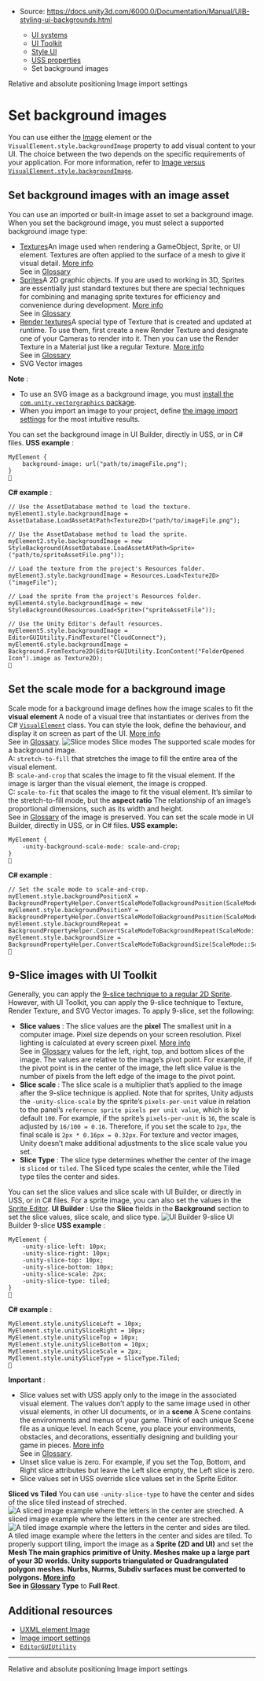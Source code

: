 * Source: https://docs.unity3d.com/6000.0/Documentation/Manual/UIB-styling-ui-backgrounds.html

  * [UI systems](https://docs.unity3d.com/6000.0/Documentation/Manual/UIToolkits.html)
  * [UI Toolkit](https://docs.unity3d.com/6000.0/Documentation/Manual/UIElements.html)
  * [Style UI](https://docs.unity3d.com/6000.0/Documentation/Manual/UIE-USS.html)
  * [USS properties](https://docs.unity3d.com/6000.0/Documentation/Manual/UIE-uss-properties.html)
  * Set background images


[](https://docs.unity3d.com/6000.0/Documentation/Manual/UIE-relative-absolute-positioning-example.html)
Relative and absolute positioning
[](https://docs.unity3d.com/6000.0/Documentation/Manual/UIE-image-import-settings.html)
Image import settings
# Set background images
You can use either the [Image](https://docs.unity3d.com/6000.0/Documentation/Manual/UIE-uxml-element-Image.html) element or the `VisualElement.style.backgroundImage` property to add visual content to your UI. The choice between the two depends on the specific requirements of your application. For more information, refer to [Image versus `VisualElement.style.backgroundImage`](https://docs.unity3d.com/6000.0/Documentation/Manual/UIE-uxml-element-Image.html#image-versus-visualelementbackgroundimage).
## Set background images with an image asset
You can use an imported or built-in image asset to set a background image. When you set the background image, you must select a supported background image type:
  * [Textures](https://docs.unity3d.com/6000.0/Documentation/Manual/ImportingTextures.html)An image used when rendering a GameObject, Sprite, or UI element. Textures are often applied to the surface of a mesh to give it visual detail. [More info](https://docs.unity3d.com/6000.0/Documentation/Manual/class-TextureImporter.html)  
See in [Glossary](https://docs.unity3d.com/6000.0/Documentation/Manual/Glossary.html#texture)
  * [Sprites](https://docs.unity3d.com/6000.0/Documentation/Manual/sprite/sprite-landing.html)A 2D graphic objects. If you are used to working in 3D, Sprites are essentially just standard textures but there are special techniques for combining and managing sprite textures for efficiency and convenience during development. [More info](https://docs.unity3d.com/6000.0/Documentation/Manual/sprite/sprite-landing.html)  
See in [Glossary](https://docs.unity3d.com/6000.0/Documentation/Manual/Glossary.html#Sprite)
  * [Render textures](https://docs.unity3d.com/6000.0/Documentation/Manual/class-RenderTexture.html)A special type of Texture that is created and updated at runtime. To use them, first create a new Render Texture and designate one of your Cameras to render into it. Then you can use the Render Texture in a Material just like a regular Texture. [More info](https://docs.unity3d.com/6000.0/Documentation/Manual/class-RenderTexture.html)  
See in [Glossary](https://docs.unity3d.com/6000.0/Documentation/Manual/Glossary.html#RenderTexture)
  * SVG Vector images


**Note** : 
  * To use an SVG image as a background image, you must [install the `com.unity.vectorgraphics` package](https://docs.unity3d.com/6000.0/Documentation/Manual/upm-ui-actions.html).
  * When you import an image to your project, define [the image import settings](https://docs.unity3d.com/6000.0/Documentation/Manual/UIE-image-import-settings.html) for the most intuitive results.


You can set the background image in UI Builder, directly in USS, or in C# files. 
**USS example** :
```
MyElement {
    background-image: url("path/to/imageFile.png");
}

```

**C# example** :
```
// Use the AssetDatabase method to load the texture.
myElement1.style.backgroundImage = AssetDatabase.LoadAssetAtPath<Texture2D>("path/to/imageFile.png");

// Use the AssetDatabase method to load the sprite.
myElement2.style.backgroundImage = new StyleBackground(AssetDatabase.LoadAssetAtPath<Sprite>("path/to/spriteAssetFile.png"));

// Load the texture from the project's Resources folder.
myElement3.style.backgroundImage = Resources.Load<Texture2D>("imageFile");

// Load the sprite from the project's Resources folder.
myElement4.style.backgroundImage = new StyleBackground(Resources.Load<Sprite>("spriteAssetFile"));

// Use the Unity Editor's default resources.
myElement5.style.backgroundImage = EditorGUIUtility.FindTexture("CloudConnect");
myElement6.style.backgroundImage = Background.FromTexture2D(EditorGUIUtility.IconContent("FolderOpened Icon").image as Texture2D);

```

## Set the scale mode for a background image
Scale mode for a background image defines how the image scales to fit the **visual element** A node of a visual tree that instantiates or derives from the C# [`VisualElement`](https://docs.unity3d.com/6000.0/Documentation/ScriptReference/UIElements.VisualElement.html) class. You can style the look, define the behaviour, and display it on screen as part of the UI. [More info](https://docs.unity3d.com/6000.0/Documentation/Manual/UIE-VisualTree.html)  
See in [Glossary](https://docs.unity3d.com/6000.0/Documentation/Manual/Glossary.html#Visualelement).
![Slice modes](https://docs.unity3d.com/6000.0/Documentation/uploads/Main/uitk/slice-modes.png) Slice modes
The supported scale modes for a background image.   
A: `stretch-to-fill` that stretches the image to fill the entire area of the visual element.   
B: `scale-and-crop` that scales the image to fit the visual element. If the image is larger than the visual element, the image is cropped.   
C: `scale-to-fit` that scales the image to fit the visual element. It’s similar to the stretch-to-fill mode, but the **aspect ratio** The relationship of an image’s proportional dimensions, such as its width and height.  
See in [Glossary](https://docs.unity3d.com/6000.0/Documentation/Manual/Glossary.html#AspectRatio) of the image is preserved.
You can set the scale mode in UI Builder, directly in USS, or in C# files. 
**USS example:**
```
MyElement {
    -unity-background-scale-mode: scale-and-crop;
}

```

**C# example** :
```
// Set the scale mode to scale-and-crop.
myElement.style.backgroundPositionX = BackgroundPropertyHelper.ConvertScaleModeToBackgroundPosition(ScaleMode::ScaleAndCrop);
myElement.style.backgroundPositionY = BackgroundPropertyHelper.ConvertScaleModeToBackgroundPosition(ScaleMode::ScaleAndCrop);
myElement.style.backgroundRepeat = BackgroundPropertyHelper.ConvertScaleModeToBackgroundRepeat(ScaleMode::ScaleAndCrop);
myElement.style.backgroundSize = BackgroundPropertyHelper.ConvertScaleModeToBackgroundSize(ScaleMode::ScaleAndCrop);

```

## 9-Slice images with UI Toolkit
Generally, you can apply the [9-slice technique to a regular 2D Sprite](https://docs.unity3d.com/6000.0/Documentation/Manual/sprite/9-slice/9-slice-landing.html). However, with UI Toolkit, you can apply the 9-slice technique to Texture, Render Texture, and SVG Vector images.
To apply 9-slice, set the following:
  * **Slice values** : The slice values are the **pixel** The smallest unit in a computer image. Pixel size depends on your screen resolution. Pixel lighting is calculated at every screen pixel. [More info](https://docs.unity3d.com/6000.0/Documentation/Manual/ShadowPerformance.html)  
See in [Glossary](https://docs.unity3d.com/6000.0/Documentation/Manual/Glossary.html#pixel) values for the left, right, top, and bottom slices of the image. The values are relative to the image’s pivot point. For example, if the pivot point is in the center of the image, the left slice value is the number of pixels from the left edge of the image to the pivot point.
  * **Slice scale** : The slice scale is a multiplier that’s applied to the image after the 9-slice technique is applied. Note that for sprites, Unity adjusts the `-unity-slice-scale` by the sprite’s `pixels-per-unit` value in relation to the panel’s `reference sprite pixels per unit value`, which is by default `100`. For example, if the sprite’s `pixels-per-unit` is `16`, the scale is adjusted by `16/100 = 0.16`. Therefore, if you set the scale to `2px`, the final scale is `2px * 0.16px = 0.32px`. For texture and vector images, Unity doesn’t make additional adjustments to the slice scale value you set.
  * **Slice Type** : The slice type determines whether the center of the image is `sliced` or `tiled`. The Sliced type scales the center, while the Tiled type tiles the center and sides.


You can set the slice values and slice scale with UI Builder, or directly in USS, or in C# files. For a sprite image, you can also set the values in the [Sprite Editor](https://docs.unity3d.com/6000.0/Documentation/Manual/sprite/sprite-editor/sprite-editor-landing.html).
**UI Builder** :
Use the **Slice** fields in the **Background** section to set the slice values, slice scale, and slice type.
![UI Builder 9-slice](https://docs.unity3d.com/6000.0/Documentation/uploads/Main/ui-builder-slice.png) UI Builder 9-slice
**USS example** : 
```
MyElement {
    -unity-slice-left: 10px;
    -unity-slice-right: 10px;
    -unity-slice-top: 10px;
    -unity-slice-bottom: 10px;
    -unity-slice-scale: 2px;
    -unity-slice-type: tiled;
}

```

**C# example** :
```
MyElement.style.unitySliceLeft = 10px;
MyElement.style.unitySliceRight = 10px;
MyElement.style.unitySliceTop = 10px;
MyElement.style.unitySliceBottom = 10px;
MyElement.style.unitySliceScale = 2px;
MyElement.style.unitySliceType = SliceType.Tiled;

```

**Important** : 
  * Slice values set with USS apply only to the image in the associated visual element. The values don’t apply to the same image used in other visual elements, in other UI documents, or in a **scene** A Scene contains the environments and menus of your game. Think of each unique Scene file as a unique level. In each Scene, you place your environments, obstacles, and decorations, essentially designing and building your game in pieces. [More info](https://docs.unity3d.com/6000.0/Documentation/Manual/CreatingScenes.html)  
See in [Glossary](https://docs.unity3d.com/6000.0/Documentation/Manual/Glossary.html#Scene).
  * Unset slice value is zero. For example, if you set the Top, Bottom, and Right slice attributes but leave the Left slice empty, the Left slice is zero.
  * Slice values set in USS override slice values set in the Sprite Editor.


**Sliced vs Tiled**
You can use `-unity-slice-type` to have the center and sides of the slice tiled instead of streched.
![A sliced image example where the letters in the center are streched.](https://docs.unity3d.com/6000.0/Documentation/uploads/Main/unity-slice-sliced.png) A sliced image example where the letters in the center are streched. ![A tiled image example where the letters in the center and sides are tiled.](https://docs.unity3d.com/6000.0/Documentation/uploads/Main/unity-slice-tiled.png) A tiled image example where the letters in the center and sides are tiled.
To properly support tiling, import the image as a **Sprite (2D and UI)** and set the ****Mesh** The main graphics primitive of Unity. Meshes make up a large part of your 3D worlds. Unity supports triangulated or Quadrangulated polygon meshes. Nurbs, Nurms, Subdiv surfaces must be converted to polygons. [More info](https://docs.unity3d.com/6000.0/Documentation/Manual/mesh.html)  
See in [Glossary](https://docs.unity3d.com/6000.0/Documentation/Manual/Glossary.html#Mesh) Type** to **Full Rect**.
## Additional resources
  * [UXML element Image](https://docs.unity3d.com/6000.0/Documentation/Manual/UIE-uxml-element-Image.html)
  * [Image import settings](https://docs.unity3d.com/6000.0/Documentation/Manual/UIE-image-import-settings.html)
  * [`EditorGUIUtility`](https://docs.unity3d.com/6000.0/Documentation/ScriptReference/EditorGUIUtility.html)


* * *
[](https://docs.unity3d.com/6000.0/Documentation/Manual/UIE-relative-absolute-positioning-example.html)
Relative and absolute positioning
[](https://docs.unity3d.com/6000.0/Documentation/Manual/UIE-image-import-settings.html)
Image import settings
